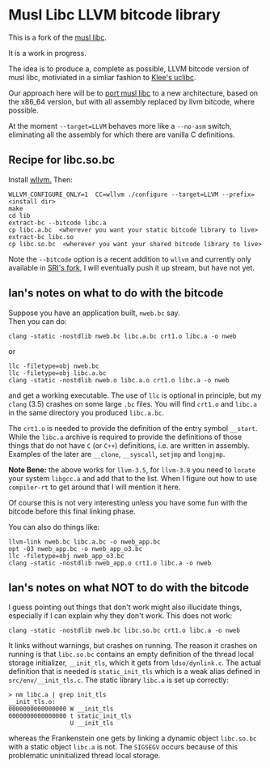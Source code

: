 #  Musl Libc LLVM bitcode library


This is a fork of the [musl libc](http://www.musl-libc.org/).

It is a work in progress.

The idea is to produce a, complete as possible, LLVM bitcode version of
musl libc, motiviated in a simliar fashion to [Klee's uclibc](https://github.com/klee/klee-uclibc).

Our approach here will be to [port musl libc](http://wiki.musl-libc.org/wiki/Porting) to a new
architecture, based on the x86_64 version, but with all assembly replaced by llvm bitcode, where possible.

At the moment `--target=LLVM` behaves more like a `--no-asm`
switch, eliminating all the assembly for which there are vanilla C definitions.


## Recipe for libc.so.bc

Install [wllvm.](https://github.com/SRI-CSL/whole-program-llvm.git)
Then:

```
WLLVM_CONFIGURE_ONLY=1  CC=wllvm ./configure --target=LLVM --prefix=<install dir>
make
cd lib
extract-bc --bitcode libc.a
cp libc.a.bc  <wherever you want your static bitcode library to live>
extract-bc libc.so
cp libc.so.bc  <wherever you want your shared bitcode library to live>
```
Note the `--bitcode` option is a recent addition to `wllvm` and currently
only available in [SRI's fork](https://github.com/SRI-CSL/whole-program-llvm),
I will eventually push it up stream, but have not yet. 

## Ian's notes on what to do with the bitcode

Suppose you have an application built,  `nweb.bc` say.  
Then you can do:
```
clang -static -nostdlib nweb.bc libc.a.bc crt1.o libc.a -o nweb
```
or
```
llc -filetype=obj nweb.bc
llc -filetype=obj libc.a.bc
clang -static -nostdlib nweb.o libc.a.o crt1.o libc.a -o nweb
```
and get a working executable. The use of `llc` is optional in principle,
but my `clang` (3.5) crashes on some large `.bc` files. You will find
`crt1.o` and  `libc.a` in the same directory you produced `libc.a.bc`.

The `crt1.o` is needed to provide the definition of the entry symbol `__start`.
While the `libc.a` archive is required to provide the definitions of those things
that do not have `C` (or `C++`) definitions, i.e. are written in
assembly. Examples of the later are `__clone`, `__syscall`, `setjmp` and `longjmp`.

**Note Bene:** the above works for `llvm-3.5`, for `llvm-3.8` you need to `locate`
your system `libgcc.a` and add that to the list. When I figure out how to use 
`compiler-rt` to get around that I will mention it here.

Of course this is not very interesting unless you have some fun
with the bitcode before this final linking phase.

You can also do things like:

```
llvm-link nweb.bc libc.a.bc -o nweb_app.bc
opt -O3 nweb_app.bc -o nweb_app_o3.bc
llc -filetype=obj nweb_app_o3.bc
clang -static -nostdlib nweb_app.o crt1.o libc.a -o nweb
```

## Ian's notes on what NOT to do with the bitcode


I guess pointing out things that don't work might also illucidate things, especially
if I can explain why they don't work.
This does not work:
```
clang -static -nostdlib nweb.bc libc.so.bc crt1.o libc.a -o nweb
```
It links without warnings, but crashes on running. The reason it crashes on running
is that `libc.so.bc` contains an empty definition of the thread local storage
initializer, `__init_tls`,
which it gets from `ldso/dynlink.c`. The actual definition that is needed is
`static_init_tls` which is a weak alias defined in `src/env/__init_tls.c`.
The static library `libc.a` is set up correctly:
```
> nm libc.a | grep init_tls
__init_tls.o:
0000000000000000 W __init_tls
0000000000000000 t static_init_tls
                 U __init_tls
```
whereas the Frankenstein
one gets by linking a dynamic object `libc.so.bc` with a static object `libc.a` is not. The `SIGSEGV`
occurs because of this problematic uninitialized thread local storage.

